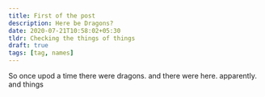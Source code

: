 ```yaml
---
title: First of the post
description: Here be Dragons?
date: 2020-07-21T10:58:02+05:30
tldr: Checking the things of things
draft: true
tags: [tag, names]
---
```


So once upod a time there were dragons. and there were here. apparently.
and things
